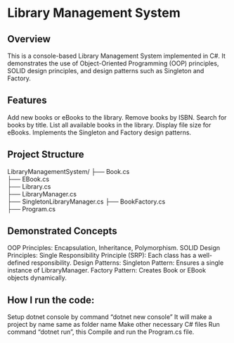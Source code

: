 # Library Management System


## Overview
This is a console-based Library Management System implemented in C#. It demonstrates the use of Object-Oriented Programming (OOP) principles, SOLID design principles, and design patterns such as Singleton and Factory.

## Features
Add new books or eBooks to the library.
Remove books by ISBN.
Search for books by title.
List all available books in the library.
Display file size for eBooks.
Implements the Singleton and Factory design patterns.

## Project Structure

LibraryManagementSystem/
├── Book.cs                  
├── EBook.cs                
├── Library.cs             
├── LibraryManager.cs     
├── SingletonLibraryManager.cs 
├── BookFactory.cs           
├── Program.cs               

## Demonstrated Concepts
OOP Principles:
Encapsulation, Inheritance, Polymorphism.
SOLID Design Principles:
Single Responsibility Principle (SRP): Each class has a well-defined responsibility.
Design Patterns:
Singleton Pattern: Ensures a single instance of LibraryManager.
Factory Pattern: Creates Book or EBook objects dynamically.

## How I run the code:
Setup dotnet console by command “dotnet new console”
It will make a project by name same as folder name
Make other necessary C# files 
Run command “dotnet run”, this Compile and run the Program.cs file.
